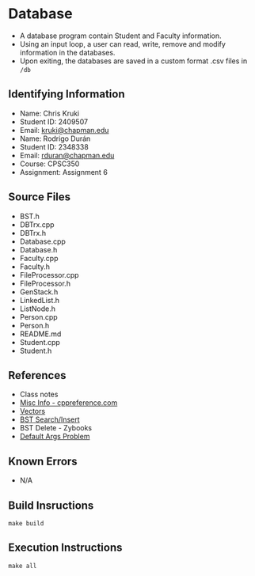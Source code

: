 # Database
* A database program contain Student and Faculty information.
* Using an input loop, a user can read, write, remove and modify information in the databases.
* Upon exiting, the databases are saved in a custom format .csv files in `/db`

## Identifying Information

* Name: Chris Kruki
* Student ID: 2409507
* Email: kruki@chapman.edu
* Name: Rodrigo Durán
* Student ID: 2348338
* Email: rduran@chapman.edu
* Course: CPSC350
* Assignment: Assignment 6

## Source Files

* BST.h
* DBTrx.cpp
* DBTrx.h
* Database.cpp
* Database.h
* Faculty.cpp
* Faculty.h
* FileProcessor.cpp
* FileProcessor.h
* GenStack.h
* LinkedList.h
* ListNode.h
* Person.cpp
* Person.h
* README.md
* Student.cpp
* Student.h

## References

* Class notes
* [Misc Info - cppreference.com](cppreference.com)
* [Vectors](https://www.geeksforgeeks.org/vector-in-cpp-stl/)
* [BST Search/Insert](https://www.geeksforgeeks.org/binary-search-tree-set-1-search-and-insertion/?ref=lbp)
* BST Delete - Zybooks
* [Default Args Problem](https://stackoverflow.com/questions/2545720/error-default-argument-given-for-parameter-1)

## Known Errors

* N/A

## Build Insructions
`make build`

## Execution Instructions
`make all`
